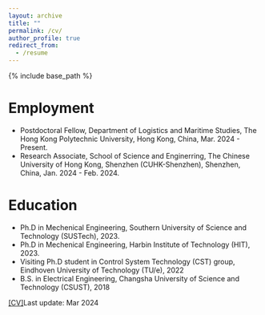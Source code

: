 ```yaml
---
layout: archive
title: ""
permalink: /cv/
author_profile: true
redirect_from:
  - /resume
---
```


{% include base_path %}

Employment
======
* Postdoctoral Fellow, Department of Logistics and Maritime Studies, The Hong Kong Polytechnic University, Hong Kong, China, Mar. 2024 - Present.
* Research Associate, School of Science and Enginerring, The Chinese University of Hong Kong, Shenzhen (CUHK-Shenzhen), Shenzhen, China, Jan. 2024 - Feb. 2024.


Education
======
* Ph.D in Mechenical Engineering, Southern University of Science and Technology (SUSTech), 2023.
* Ph.D in Mechenical Engineering, Harbin Institute of Technology (HIT), 2023.
* Visiting Ph.D student in Control System Technology (CST) group, Eindhoven  University of Technology (TU/e), 2022
* B.S. in Electrical Engineering, Changsha University of Science and Technology (CSUST), 2018




[[CV]](https://www.dropbox.com/scl/fi/6gsx0yp52sfz8a1hgwxgd/CV_CanqiYao_2024-2.pdf?rlkey=dpu2vojvp628wodt65m1nkbrj&dl=0)Last update: Mar 2024
